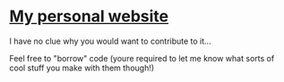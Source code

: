 # [My personal website](https://thealan404.github.io/)

I have no clue why you would want to contribute to it...

Feel free to "borrow" code (youre required to let me know what sorts of cool stuff you make with them though!)
